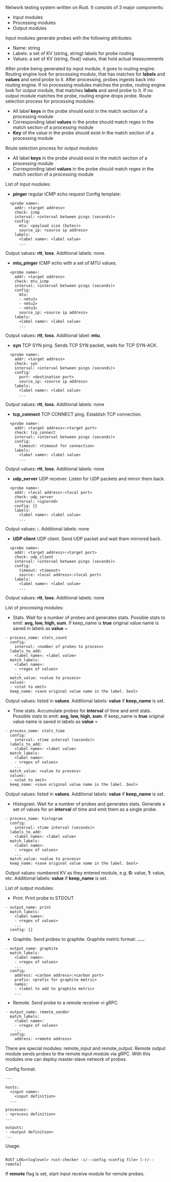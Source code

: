 Network testing system written on Rust.
It consists of 3 major components:
- Input modules
- Processing modules
- Output modules

Input modules generate probes with the following attributes:
- Name: string
- Labels: a set of KV (string, string) labels for probe routing
- Values: a set of KV (string, float) values, that hold actual measurements

After probe being generated by input module, it goes to routing engine. Routing engine look for processing module, that has matches for **labels** and **values** and send probe to it. After processing, probes ingests back into routing engine. If no processing modules matches the probe, routing engine look for output module, that matches **labels** and send probe to it. If no output module matches the probe, routing engine drops probe.
Route selection process for processing modules:
- All label **keys** in the probe should exist in the match section of a processing module
- Corresponding label **values** in the probe should match regex in the match section of a processing module
- **Key** of the value in the probe should exist in the match section of a processing module

Route selection process for output modules:
- All label **keys** in the probe should exist in the match section of a processing module
- Corresponding label **values** in the probe should match regex in the match section of a processing module

List of input modules:
- **pinger** regular ICMP echo request
Config template:
```
  <probe name>:
    addr: <target address>
    check: icmp
    interval: <interval between pings (seconds)>
    config:
      mtu: <payload size (bytes)>
      source_ip: <source ip address>
    labels:
      <label name>: <label value>
      ...
```
Output values: **rtt**, **loss**. Additional labels: none.

- **mtu_pinger** ICMP echo with a set of MTU values.
```
  <probe name>:
    addr: <target address>
    check: mtu_icmp
    interval: <interval between pings (seconds)>
    config:
      mtu:
      - <mtu1>
      - <mtu2>
      - <mtu3>
      source_ip: <source ip address>
    labels:
      <label name>: <label value>
      ...
```
Output values: **rtt**, **loss**. Additional label: **mtu**.

- **syn** TCP SYN ping. Sends TCP SYN packet, waits for TCP SYN-ACK.
```
  <probe name>:
    addr: <target address>
    check: syn
    interval: <interval between pings (seconds)>
    config:
      port: <destination port>
      source_ip: <source ip address>
    labels:
      <label name>: <label value>
      ...
```
Output values: **rtt**, **loss**. Additional labels: none

- **tcp_connect** TCP CONNECT ping. Establish TCP connection.
```
  <probe name>:
    addr: <target address>:<target port>
    check: tcp_connect
    interval: <interval between pings (seconds)>
    config:
      timeout: <timeout for connection>
    labels:
      <label name>: <label value>
      ...
```
Output values: **rtt**, **loss**. Additional labels: none

- **udp_server** UDP receiver. Listen for UDP packets and mirror them back.
```
  <probe name>:
    addr: <local address>:<local port>
    check: udp_server
    interval: <ignored>
    config: {}
    labels:
      <label name>: <label value>
      ...
```
Output values: **<sender address>:<sender port>**. Additional labels: none

- **UDP client** UDP client. Send UDP packet and wait them mirrored back.
```
  <probe name>:
    addr: <target address>:<target port>
    check: udp_client
    interval: <interval between pings (seconds)>
    config:
      timeout: <timeout>
      source: <local address>:<local port>
    labels:
      <label name>: <label value>
      ...
```
Output values: **rtt**, **loss**. Additional labels: none

List of processing modules:
- Stats. Wait for a number of probes and generates stats. Possible stats to emit: **avg, low, high, sum**. If keep_name is **true** original value name is saved in labels as **value** = <name>
```
- process_name: stats_count
  config:
    interval: <number of probes to process>
  labels_to_add:
    <label name>: <label valoe>
  match_labels:
    <label name>:
    - <regex of values>
    ...
  match_value: <value to process>
  values:
  - <stat to emit>
  keep_name: <save original value name in the label. bool>
```
Output values: listed in **values**. Additional labels: **value** if **keep_name** is set.

- Time stats. Accumulate probes for **interval** of time and emit stats. Possible stats to emit: **avg, low, high, sum**. If keep_name is **true** original value name is saved in labels as **value** = <name>
```
- process_name: stats_time
  config:
    interval: <time interval (seconds)>
  labels_to_add:
    <label name>: <label valoe>
  match_labels:
    <label name>:
    - <regex of values>
    ...
  match_value: <value to process>
  values:
  - <stat to emit>
  keep_name: <save original value name in the label. bool>
```
Output values: listed in **values**. Additional labels: **value** if **keep_name** is set.

- Histogram. Wait for a number of probes and generates stats. Generate a set of values for an **interval** of time and emit them as a single probe.
```
- process_name: histogram
  config:
    interval: <time interval (seconds)>
  labels_to_add:
    <label name>: <label valoe>
  match_labels:
    <label name>:
    - <regex of values>
    ...
  match_value: <value to process>
  keep_name: <save original value name in the label. bool>
```
Output values: numbered KV as they entered module, e.g. **0**: value, **1**: value, etc.  Additional labels: **value** if **keep_name** is set.

List of output modules:
- Print. Print probe to STDOUT
```
- output_name: print
  match_labels:
    <label name>:
    - <regex of values>
    ...
  config: {}
```

- Graphite. Send probes to graphite. Graphite metric format: **<prefix>.<label values>...<value name>.<value>**
```
- output_name: graphite
  match_labels:
    <label name>:
    - <regex of values>
    ...
  config:
    address: <carbon address>:<carbon port>
    prefix: <prefix for graphite metric>
    names:
    - <label to add to graphite metric>
    ...
```

- Remote. Send probe to a remote receiver vi gRPC.
```
- output_name: remote_sender
  match_labels:
    <label name>:
    - <regex of values>
    ...
  config:
    address: <remote address>
```

There are special modules: remote_input and remote_output. Remote output module sends probes to the remote input module via gRPC. With this modules one can deploy master-slave network of probes.

Config format:
```
---

hosts:
  <input name>:
    <input definition>
  ...

processes:
- <process definition>
...

outputs:
- <output definition>
...
```

Usage:
```

RUST_LOG=<loglevel> rust-checker -c/--config <config file> [-r/--remote]
```
If **remote** flag is set, start input receive module for remote probes.
